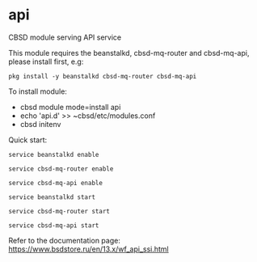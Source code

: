 # api
CBSD module serving API service

This module requires the beanstalkd, cbsd-mq-router and cbsd-mq-api, please install first, e.g:

  `pkg install -y beanstalkd cbsd-mq-router cbsd-mq-api`

To install module:

  - cbsd module mode=install api
  - echo 'api.d' >> ~cbsd/etc/modules.conf
  - cbsd initenv

Quick start:

  `service beanstalkd enable`

  `service cbsd-mq-router enable`

  `service cbsd-mq-api enable`


  `service beanstalkd start`

  `service cbsd-mq-router start`

  `service cbsd-mq-api start`


  Refer to the documentation page: https://www.bsdstore.ru/en/13.x/wf_api_ssi.html
